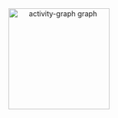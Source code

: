 
<div align="center">
  <img src="https://github-readme-activity-graph.vercel.app/graph?username=Sachan-aditya&theme=github-dark" height="200" alt="activity-graph graph">
</div>
